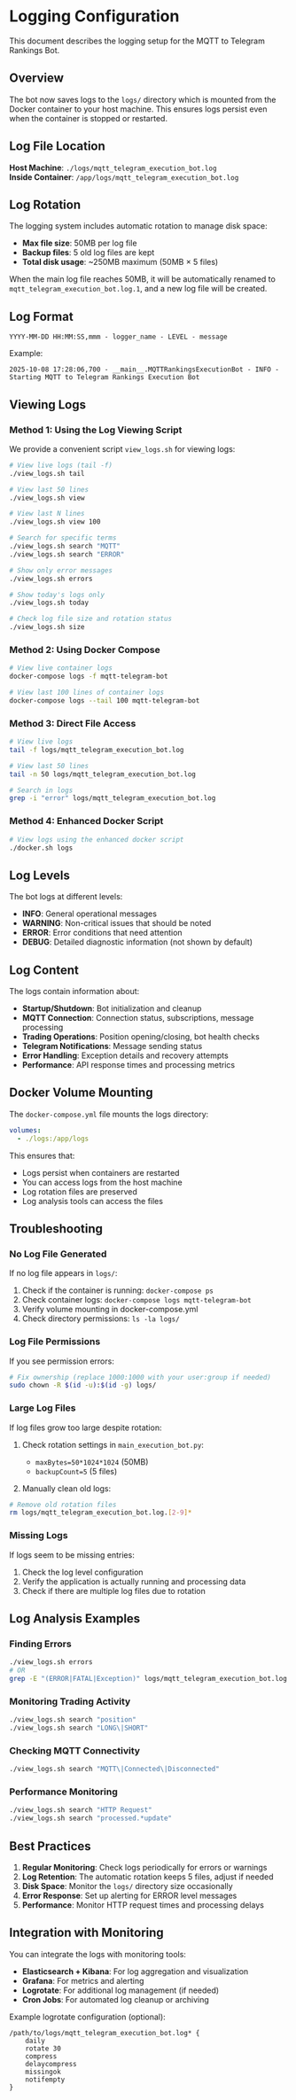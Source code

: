# Logging Configuration

This document describes the logging setup for the MQTT to Telegram Rankings Bot.

## Overview

The bot now saves logs to the `logs/` directory which is mounted from the Docker container to your host machine. This ensures logs persist even when the container is stopped or restarted.

## Log File Location

**Host Machine**: `./logs/mqtt_telegram_execution_bot.log`  
**Inside Container**: `/app/logs/mqtt_telegram_execution_bot.log`

## Log Rotation

The logging system includes automatic rotation to manage disk space:

- **Max file size**: 50MB per log file
- **Backup files**: 5 old log files are kept
- **Total disk usage**: ~250MB maximum (50MB × 5 files)

When the main log file reaches 50MB, it will be automatically renamed to `mqtt_telegram_execution_bot.log.1`, and a new log file will be created.

## Log Format

```
YYYY-MM-DD HH:MM:SS,mmm - logger_name - LEVEL - message
```

Example:
```
2025-10-08 17:28:06,700 - __main__.MQTTRankingsExecutionBot - INFO - Starting MQTT to Telegram Rankings Execution Bot
```

## Viewing Logs

### Method 1: Using the Log Viewing Script

We provide a convenient script `view_logs.sh` for viewing logs:

```bash
# View live logs (tail -f)
./view_logs.sh tail

# View last 50 lines
./view_logs.sh view

# View last N lines
./view_logs.sh view 100

# Search for specific terms
./view_logs.sh search "MQTT"
./view_logs.sh search "ERROR"

# Show only error messages
./view_logs.sh errors

# Show today's logs only
./view_logs.sh today

# Check log file size and rotation status
./view_logs.sh size
```

### Method 2: Using Docker Compose

```bash
# View live container logs
docker-compose logs -f mqtt-telegram-bot

# View last 100 lines of container logs
docker-compose logs --tail 100 mqtt-telegram-bot
```

### Method 3: Direct File Access

```bash
# View live logs
tail -f logs/mqtt_telegram_execution_bot.log

# View last 50 lines
tail -n 50 logs/mqtt_telegram_execution_bot.log

# Search in logs
grep -i "error" logs/mqtt_telegram_execution_bot.log
```

### Method 4: Enhanced Docker Script

```bash
# View logs using the enhanced docker script
./docker.sh logs
```

## Log Levels

The bot logs at different levels:

- **INFO**: General operational messages
- **WARNING**: Non-critical issues that should be noted
- **ERROR**: Error conditions that need attention
- **DEBUG**: Detailed diagnostic information (not shown by default)

## Log Content

The logs contain information about:

- **Startup/Shutdown**: Bot initialization and cleanup
- **MQTT Connection**: Connection status, subscriptions, message processing
- **Trading Operations**: Position opening/closing, bot health checks
- **Telegram Notifications**: Message sending status
- **Error Handling**: Exception details and recovery attempts
- **Performance**: API response times and processing metrics

## Docker Volume Mounting

The `docker-compose.yml` file mounts the logs directory:

```yaml
volumes:
  - ./logs:/app/logs
```

This ensures that:
- Logs persist when containers are restarted
- You can access logs from the host machine
- Log rotation files are preserved
- Log analysis tools can access the files

## Troubleshooting

### No Log File Generated

If no log file appears in `logs/`:

1. Check if the container is running: `docker-compose ps`
2. Check container logs: `docker-compose logs mqtt-telegram-bot`
3. Verify volume mounting in docker-compose.yml
4. Check directory permissions: `ls -la logs/`

### Log File Permissions

If you see permission errors:

```bash
# Fix ownership (replace 1000:1000 with your user:group if needed)
sudo chown -R $(id -u):$(id -g) logs/
```

### Large Log Files

If log files grow too large despite rotation:

1. Check rotation settings in `main_execution_bot.py`:
   - `maxBytes=50*1024*1024` (50MB)
   - `backupCount=5` (5 files)

2. Manually clean old logs:
```bash
# Remove old rotation files
rm logs/mqtt_telegram_execution_bot.log.[2-9]*
```

### Missing Logs

If logs seem to be missing entries:

1. Check the log level configuration
2. Verify the application is actually running and processing data
3. Check if there are multiple log files due to rotation

## Log Analysis Examples

### Finding Errors
```bash
./view_logs.sh errors
# OR
grep -E "(ERROR|FATAL|Exception)" logs/mqtt_telegram_execution_bot.log
```

### Monitoring Trading Activity
```bash
./view_logs.sh search "position"
./view_logs.sh search "LONG\|SHORT"
```

### Checking MQTT Connectivity
```bash
./view_logs.sh search "MQTT\|Connected\|Disconnected"
```

### Performance Monitoring
```bash
./view_logs.sh search "HTTP Request"
./view_logs.sh search "processed.*update"
```

## Best Practices

1. **Regular Monitoring**: Check logs periodically for errors or warnings
2. **Log Retention**: The automatic rotation keeps 5 files, adjust if needed
3. **Disk Space**: Monitor the `logs/` directory size occasionally
4. **Error Response**: Set up alerting for ERROR level messages
5. **Performance**: Monitor HTTP request times and processing delays

## Integration with Monitoring

You can integrate the logs with monitoring tools:

- **Elasticsearch + Kibana**: For log aggregation and visualization
- **Grafana**: For metrics and alerting
- **Logrotate**: For additional log management (if needed)
- **Cron Jobs**: For automated log cleanup or archiving

Example logrotate configuration (optional):
```
/path/to/logs/mqtt_telegram_execution_bot.log* {
    daily
    rotate 30
    compress
    delaycompress
    missingok
    notifempty
}
```
